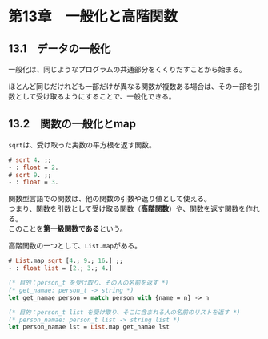 # 第13章　一般化と高階関数

## 13.1　データの一般化

一般化は、同じようなプログラムの共通部分をくくりだすことから始まる。

ほとんど同じだけれども一部だけが異なる関数が複数ある場合は、その一部を引数として受け取るようにすることで、一般化できる。

## 13.2　関数の一般化とmap

`sqrt`は、受け取った実数の平方根を返す関数。

```ocaml
# sqrt 4. ;;
- : float = 2.
# sqrt 9. ;;
- : float = 3.
```

関数型言語での関数は、他の関数の引数や返り値として使える。  
つまり、関数を引数として受け取る関数（**高階関数**）や、関数を返す関数を作れる。  
このことを**第一級関数である**という。

高階関数の一つとして、`List.map`がある。

```ocaml
# List.map sqrt [4.; 9.; 16.] ;;
- : float list = [2.; 3.; 4.]
```

```ocaml
(* 目的：person_t を受け取り、その人の名前を返す *)
(* get_namae: person_t -> string *)
let get_namae person = match person with {name = n} -> n

(* 目的：person_t list を受け取り、そこに含まれる人の名前のリストを返す *)
(* person_namae: person_t list -> string list *)
let person_namae lst = List.map get_namae lst
```
